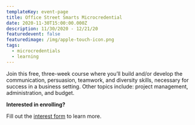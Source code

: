 ```yaml
---
templateKey: event-page
title: Office Street Smarts Microcredential
date: 2020-11-30T15:00:00.000Z
description: 11/30/2020 - 12/21/20
featuredevent: false
featuredimage: /img/apple-touch-icon.png
tags:
  - microcredentials
  - learning
---
```

Join this free, three-week course where you’ll build and/or develop the communication, persuasion, teamwork, and diversity skills, necessary for success in a business setting. Other topics include: project management, administration, and budget.

**Interested in enrolling?**

Fill out the [interest form](https://docs.google.com/forms/d/e/1FAIpQLSdt_iqJ35GAiOxC7Q9UldDbCgyqU3BEbYV6ZWmFjkYAknMk8Q/viewform) to learn more.